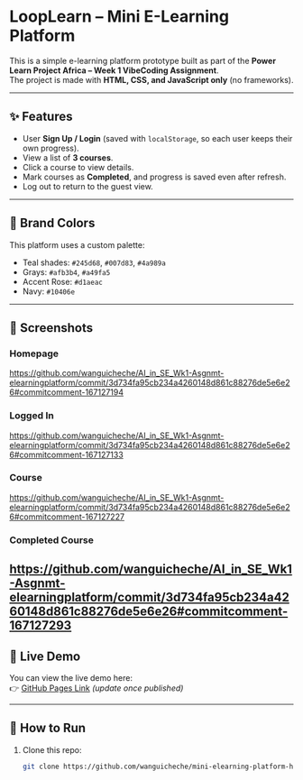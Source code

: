 # LoopLearn – Mini E-Learning Platform

This is a simple e-learning platform prototype built as part of the **Power Learn Project Africa – Week 1 VibeCoding Assignment**.  
The project is made with **HTML, CSS, and JavaScript only** (no frameworks).  

---

## ✨ Features
- User **Sign Up / Login** (saved with `localStorage`, so each user keeps their own progress).
- View a list of **3 courses**.
- Click a course to view details.
- Mark courses as **Completed**, and progress is saved even after refresh.
- Log out to return to the guest view.

---

## 🎨 Brand Colors
This platform uses a custom palette:

- Teal shades: `#245d68`, `#007d83`, `#4a989a`  
- Grays: `#afb3b4`, `#a49fa5`  
- Accent Rose: `#d1aeac`  
- Navy: `#10406e`  

---

## 📸 Screenshots
### Homepage
https://github.com/wanguicheche/AI_in_SE_Wk1-Asgnmt-elearningplatform/commit/3d734fa95cb234a4260148d861c88276de5e6e26#commitcomment-167127194

### Logged In
https://github.com/wanguicheche/AI_in_SE_Wk1-Asgnmt-elearningplatform/commit/3d734fa95cb234a4260148d861c88276de5e6e26#commitcomment-167127133

### Course
https://github.com/wanguicheche/AI_in_SE_Wk1-Asgnmt-elearningplatform/commit/3d734fa95cb234a4260148d861c88276de5e6e26#commitcomment-167127227


### Completed Course
https://github.com/wanguicheche/AI_in_SE_Wk1-Asgnmt-elearningplatform/commit/3d734fa95cb234a4260148d861c88276de5e6e26#commitcomment-167127293
---


## 🚀 Live Demo
You can view the live demo here:  
👉 [GitHub Pages Link](https://wanguicheche.github.io/mini-elearning-platform-html/) *(update once published)*

---

## 📂 How to Run
1. Clone this repo:
   ```bash
   git clone https://github.com/wanguicheche/mini-elearning-platform-html.git
